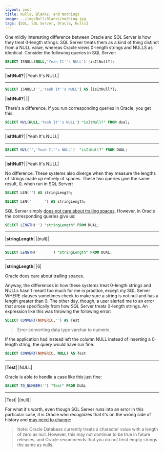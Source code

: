 ```yaml
---
layout: post
title: Nulls, Blanks, and Nothings
image: ../img/NullsBlanks/nothing.jpg
tags: [SQL, SQL Server, Oracle, Nulls]
---
```


One mildly interesting difference between Oracle and SQL Server is how they treat 0-length strings. SQL Server treats them as a kind of thing distinct from a NULL value, whereas Oracle views 0-length strings and NULLS as identical. Consider the following queries in SQL Server:


```sql
SELECT ISNULL(NULL,'Yeah It''s NULL') [isItNull?];
```
---

|__isItNull?__|
|Yeah It's NULL|

---

```sql
SELECT ISNULL('','Yeah It''s NULL') AS [isItNull?];
```

|__isItNull?__|
||

There's a difference. If you run corresponding queries in Oracle, you get this:

```sql
SELECT NVL(NULL,'Yeah It''s NULL') "isItNull?" FROM dual;
```
---

|__isItNull?__|
|Yeah It's NULL|

---

```sql
SELECT NVL('','Yeah It''s NULL')  "isItNull?" FROM DUAL;
```

---

|__isItNull?__|
|Yeah It's NULL|

No difference. These systems also diverge when they measure the lengths of strings made up entirely of spaces. These two queries give the same result, 0, when run in SQL Server:

```sql
SELECT LEN('') AS stringLength;

SELECT LEN('      ') AS stringLength;
```

SQL Server simply [does not care about trailing spaces](https://www.brentozar.com/archive/2017/04/surprising-behavior-trailing-spaces/). However, in Oracle the corresponding queries give us:

```sql
SELECT LENGTH('') "stringLength" FROM DUAL; 
```

---

|__stringLength__|
|(null)|

---

```sql
SELECT LENGTH('      ') "stringLength" FROM DUAL; 
```

---

|__stringLength__|
|6|

Oracle does care about trailing spaces.

Anyway, the differences in how these systems treat 0-length strings and NULLs hasn't meant too much for me in practice, except my SQL Server WHERE clauses sometimes check to make sure a string is not null and has a length greater than 0. The other day, though, a user alerted me to an error that arose specifically from how SQL Server treats 0-length strings. An expression like this was throwing the following error:

```sql
SELECT CONVERT(NUMERIC,'') AS Test
```

> Error converting data type varchar to numeric.

If the application had instead left the column NULL instead of inserting a 0-length string, the query would have run fine.

```sql
SELECT CONVERT(NUMERIC, NULL) AS Test
```
---

|__Test__|
|NULL|

Oracle is able to handle a case like this just fine:

```sql
SELECT TO_NUMBER('') "Test" FROM DUAL
```
---

|Test|
|(null)|

For what it's worth, even though SQL Server runs into an error in this particular case, it is Oracle who recognizes that it's on the wrong side of history and [may need to change](https://docs.oracle.com/database/121/SQLRF/sql_elements005.htm#SQLRF30037):

> Note:
> Oracle Database currently treats a character value with a length of zero as null. However, this may not continue to be true in future releases, and Oracle recommends that you do not treat empty strings the same as nulls.

